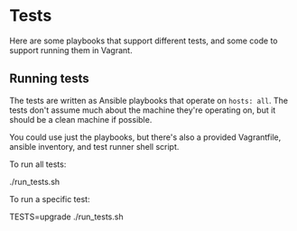 # Tests

Here are some playbooks that support different tests, and some code to support running
them in Vagrant.

## Running tests
The tests are written as Ansible playbooks that operate on `hosts: all`. The tests don't
assume much about the machine they're operating on, but it should be a clean machine if
possible.

You could use just the playbooks, but there's also a provided Vagrantfile, ansible
inventory, and test runner shell script.

To run all tests:

  ./run_tests.sh

To run a specific test:

  TESTS=upgrade ./run_tests.sh
